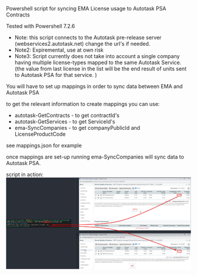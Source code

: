 Powershell script for syncing EMA License usage to Autotask PSA Contracts

Tested with Powershell 7.2.6

- Note: this script connects to the Autotask pre-release server (webservices2.autotask.net) change the url's if needed. 
- Note2: Expiremental, use at own risk
- Note3: Script currently does not take into account a single company having multiple license-types mapped to the same Autotask Service. (the value from last license in the list will be the end result of units sent to Autotask PSA for that service. )

You will have to set up mappings in order to sync data between EMA and Autotask PSA

to get the relevant information to create mappings you can use: 

- autotask-GetContracts - to get contractId's 
- autotask-GetServices - to get ServiceId's
- ema-SyncCompanies - to get companyPublicId and LicenseProductCode


see mappings.json for example

once mappings are set-up running ema-SyncCompanies will sync data to Autotask PSA.

script in action: 
![adjustments](adjustments.png)
